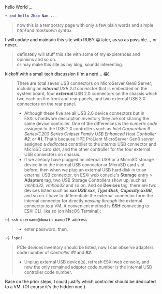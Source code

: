 hello World ...<br>
````diff
+ and hello Zhao Nan ...
````
>now this is a temporary page with only a few plain words and simple *html* and *markdown syntax*.<br>

I will update and maintain this site with RUBY 😁 later, as so as possible..., or never...<br>
> definately will stuff this site with some of my expierences and opinions and so on.<br>
or may make this site as my blog, sounds interenting.<br>

kickoff with a small tech discussion (I'm a nerd... 😂)<br>


> There are total seven USB connectors on MicroServer Gen8 Server; including an ***internal** USB 2.0 connector* that is embedded on the system board, four ***external*** USB 2.0 connectors on the chassis which two each on the front and rear panels, and two external USB 3.0 connectors on the rear panel.
>  + Although these five are all USB 2.0 device connectors but in ESXi's hardware description inventory they are *not* sharing the same device controller. One of the differences is the *numeric code* assigned to the USB 2.0 controllers such as *Intel Corporation 6 Series/C200 Series Chipset Family USB Enhanced Host Controller **#2***, or ***#1***. That's because HPE ProLiant MicroServer Gen8 server assigned a *dedicated* controller to the *internal* USB connector and MicroSD card slot, and the other controller for the four external USB connectors on chassis.
>  + If we already have plugged an internal USB or a MicroSD storage device in to the internal USB connector or MicroSD card slot before, then when we plug an external USB hard disk in to an external USB connector, on ESXi web console's **Storage** entry > **Adapters** tag, two USB Storage Controllers show up, such as *vmhba32*, *vmhba33* and so on. And on **Devices** tag, there are two devices listed such as ***xxx USB xxx***, ***Type:Disk***, ***Capacity:xxGB***, and so on.
> I have to differentiate the external connector form the internal connector for directly *passing through* the external connector to a VM. A convenient method is **SSH** connecting to ESXi CLI, like so (on MacOS Terminal):
````diff
~$ ssh username@domain name/IP address
````
>* enter password, then,
````diff
~$ lspci
````
> PCIe devices inventory should be listed, now I can observe adapters code number of *Controller **#1*** and ***#2***.
>  + Unplug external USB device(s), refresh ESXi web console, and now the only remained adapter code number is the internal USB controller code number.

Base on the prior steps, I could justify which controller should be dedicated to a VM. (Of course it's the hidden one.)
